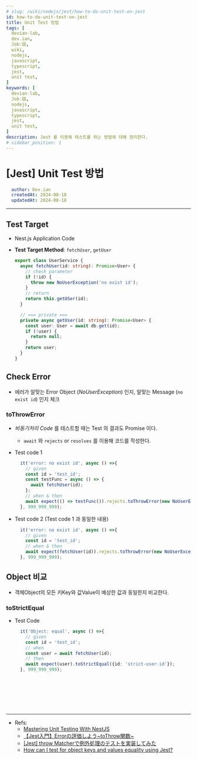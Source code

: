 ```yaml
---
# slug: /wiki/nodejs/jest/how-to-do-unit-test-on-jest
id: how-to-do-unit-test-on-jest
title: Unit Test 방법
tags: [
  devian-lab, 
  dev.ian,
  Jobː談,
  wiki,
  nodejs,
  javascript,
  typescript, 
  jest,
  unit test,
]
keywords: [
  devian-lab,
  Jobː談,
  nodejs,
  javascript,
  typescript, 
  jest,
  unit test,
]
description: Jest 를 이용해 테스트를 하는 방법에 대해 정리한다.
# sidebar_position: 1
---
```


<!--title -->
# [Jest] Unit Test 방법
<!--//title -->

<!-- 
```json
{
  "author": "Dev.ian",
  "createdAt": "2024-08-18",
  "updatedAt": "2024-08-18"
}
``` 
-->

```yaml
  author: Dev.ian
  createdAt: 2024-08-18
  updatedAt: 2024-08-18
```

---

## Test Target

  - Nest.js Application Code
  - **Test Target Method**: `fetchUser`, `getUser`

    ```typescript
    export class UserService {
      async fetchUser(id: string): Promise<User> {
        // check parameter
        if (!id) {
          throw new NoUserException('no exist id');
        }
        // return
        return this.getUSer(id);
      }

      // === private ===
      private async getUser(id: string): Promise<User> {
        const user: User = await db.get(id);
        if (!user) {
          return null;
        }
        return user;
      }
    }
    ```

## Check Error

  - 에러가 알맞는 Error Object (_NoUserException_) 인지, 알맞는 Message (`no exist id`) 인지 체크 

### toThrowError

  - _비동기처리 Code_ 를 테스트할 때는 Test 의 결과도 Promise 이다. 
    + `await` 와 `rejects` or `resolves` 를 이용해 코드를 작성한다.

  - Test code 1

    ```typescript
      it('error: no exist id', async () =>{
        // given
        const id = 'test_id';
        const testFunc = async () => {
          await fetchUser(id);
        };
        // when & then
        await expect(() => testFunc()).rejects.toThrowError(new NoUserException('no exist id'));
      }, 999_999_999);
    ```

  - Test code 2 (Test code 1 과 동일한 내용)

    ```typescript
      it('error: no exist id', async () =>{
        // given
        const id = 'test_id';
        // when & then
        await expect(fetchUser(id)).rejects.toThrowError(new NoUserException('no exist id'));
      }, 999_999_999);
    ```



## Object 비교
  
  - 객체Object의 모든 키Key와 값Value이 예상한 값과 동일한지 비교한다.

### toStrictEqual

  - Test Code

    ```typescript
      it('Object: equal', async () =>{
        // given
        const id = 'test_id';
        // when
        const user = await fetchUser(id);
        // then
        await expect(user).toStrictEqual({id: 'strict-user-id'});
      }, 999_999_999);
    ```




<br /><br /><br /><br /><br />

--- 
- Refs:
  + [Mastering Unit Testing With NestJS](https://dev.to/ehsaantech/mastering-unit-testing-with-nestjs-37g9)
  + [【Jest入門】Errorの評価しよう~toThrow関数~](https://qiita.com/YSasago/items/b5aae0c35a629f834752)
  + [[Jest] throw Matcherで例外処理のテストを実装してみた](https://dev.classmethod.jp/articles/testing-exception-handling-with-jest/)
  + [How can I test for object keys and values equality using Jest?](https://stackoverflow.com/questions/47754777/how-can-i-test-for-object-keys-and-values-equality-using-jest)